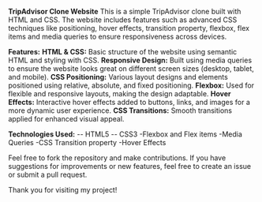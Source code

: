 **TripAdvisor Clone Website**
This is a simple TripAdvisor clone built with HTML and CSS. The website includes features such as advanced CSS techniques like positioning, hover effects, transition property, flexbox, flex items and media queries to ensure responsiveness across devices.

**Features:**
**HTML & CSS:** Basic structure of the website using semantic HTML and styling with CSS.
**Responsive Design:** Built using media queries to ensure the website looks great on different screen sizes (desktop, tablet, and mobile).
**CSS Positioning:** Various layout designs and elements positioned using relative, absolute, and fixed positioning.
**Flexbox:** Used for flexible and responsive layouts, making the design adaptable.
**Hover Effects:** Interactive hover effects added to buttons, links, and images for a more dynamic user experience.
**CSS Transitions:** Smooth transitions applied for enhanced visual appeal.

**Technologies Used:**
-- HTML5
-- CSS3
     -Flexbox and Flex items
     -Media Queries
     -CSS Transition property 
     -Hover Effects

Feel free to fork the repository and make contributions. If you have suggestions for improvements or new features, feel free to create an issue or submit a pull request.

Thank you for visiting my project!
